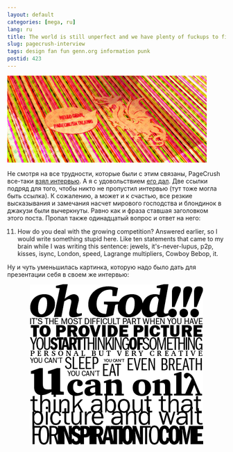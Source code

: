 ```yaml
---
layout: default
categories: [mega, ru]
lang: ru
title: The world is still unperfect and we have plenty of fuckups to fix
slug: pagecrush-interview
tags: design fan fun genn.org information punk 
postid: 423
---
```

<img src='/o_O/pagecrush-interview/pagecrush.jpg' alt='PageCrush: Hello Genn!'  width="460" height="200"/>

Не смотря на все трудности, которые были с этим связаны, PageCrush все-таки <a href="http://www.pagecrush.net/reviews/genn.php">взял интервью</a>. А я с удовольствием <a href="http://www.pagecrush.net/reviews/genn.php">его дал</a>. Две ссылки подряд для того, чтобы никто не пропустил интервью (тут тоже могла быть ссылка). К сожалению, а может и к счастью, все резкие высказывания и замечания насчет мирового господства и блондинок в джакузи были вычеркнуты. Равно как и фраза ставшая заголовком этого поста. Пропал также одинадцатый вопрос и ответ на него:
<!--more-->
11. How do you deal with the growing competition?
Answered earlier, so I would write something stupid here. Like ten statements that came to my brain while I was writing this sentence: jewels, it's-never-lupus, p2p, kisses, isync, London, speed, Lagrange multipliers, Cowboy Bebop, it.

Ну и чуть уменьшилась картинка, которую надо было дать для презентации себя в своем же интервью:

<center><img src='/o_O/pagecrush-interview/noname.png' alt='Oh God!'  width="400" height="370"/></center>
